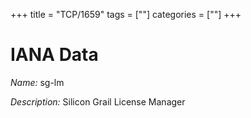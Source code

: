 +++
title = "TCP/1659"
tags = [""]
categories = [""]
+++

# IANA Data

_Name:_ sg-lm

_Description:_ Silicon Grail License Manager

